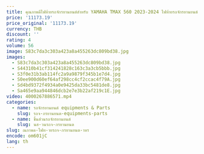 ```yaml
---
title: คุณภาพดีไฟท้ายรถจักรยานยนต์สําหรับ YAMAHA TMAX 560 2023-2024 ไฟท้ายรถจักรยานยนต์ด้านหลัง Trail โคมไฟ CFP560A-2
price: '11173.19'
price_original: '11173.19'
currency: THB
discount: ''
rating: 4
volume: 56
image: S83c7da3c303a423a8a455263dc809bd38.jpg
images:
  - S83c7da3c303a423a8a455263dc809bd38.jpg
  - S44310b41cf314241828c163c3a3cb5bbb.jpg
  - S3f0e31b3ab114fc2a9a9879f345b1e7d4.jpg
  - S0ee900d60ef64af298cc4cf2ccac4f79A.jpg
  - Sd4bd9372f4934a0e9425da33bc5481de8.jpg
  - Sa465e9aa944846dcb2e7e3b22af219c1E.jpg
video: 4000267886571.mp4
categories:
  - name: รถจักรยานยนต์ equipments & Parts
    slug: รถจ-กรยานยนต-equipments-parts
  - name: ชิ้นส่วนรถจักรยานยนต์
    slug: นส-วนรถจ-กรยานยนต
slug: ณภาพด-ไฟท-ายรถจ-กรยานยนต-าหร
encode: om601jC
lang: th
---
```

  